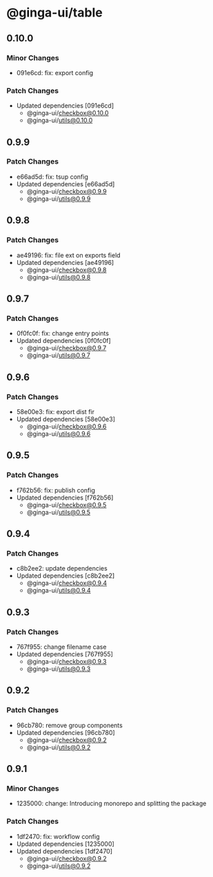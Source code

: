 # @ginga-ui/table

## 0.10.0

### Minor Changes

- 091e6cd: fix: export config

### Patch Changes

- Updated dependencies [091e6cd]
  - @ginga-ui/checkbox@0.10.0
  - @ginga-ui/utils@0.10.0

## 0.9.9

### Patch Changes

- e66ad5d: fix: tsup config
- Updated dependencies [e66ad5d]
  - @ginga-ui/checkbox@0.9.9
  - @ginga-ui/utils@0.9.9

## 0.9.8

### Patch Changes

- ae49196: fix: file ext on exports field
- Updated dependencies [ae49196]
  - @ginga-ui/checkbox@0.9.8
  - @ginga-ui/utils@0.9.8

## 0.9.7

### Patch Changes

- 0f0fc0f: fix: change entry points
- Updated dependencies [0f0fc0f]
  - @ginga-ui/checkbox@0.9.7
  - @ginga-ui/utils@0.9.7

## 0.9.6

### Patch Changes

- 58e00e3: fix: export dist fir
- Updated dependencies [58e00e3]
  - @ginga-ui/checkbox@0.9.6
  - @ginga-ui/utils@0.9.6

## 0.9.5

### Patch Changes

- f762b56: fix: publish config
- Updated dependencies [f762b56]
  - @ginga-ui/checkbox@0.9.5
  - @ginga-ui/utils@0.9.5

## 0.9.4

### Patch Changes

- c8b2ee2: update dependencies
- Updated dependencies [c8b2ee2]
  - @ginga-ui/checkbox@0.9.4
  - @ginga-ui/utils@0.9.4

## 0.9.3

### Patch Changes

- 767f955: change filename case
- Updated dependencies [767f955]
  - @ginga-ui/checkbox@0.9.3
  - @ginga-ui/utils@0.9.3

## 0.9.2

### Patch Changes

- 96cb780: remove group components
- Updated dependencies [96cb780]
  - @ginga-ui/checkbox@0.9.2
  - @ginga-ui/utils@0.9.2

## 0.9.1

### Minor Changes

- 1235000: change: Introducing monorepo and splitting the package

### Patch Changes

- 1df2470: fix: workflow config
- Updated dependencies [1235000]
- Updated dependencies [1df2470]
  - @ginga-ui/checkbox@0.9.2
  - @ginga-ui/utils@0.9.2
